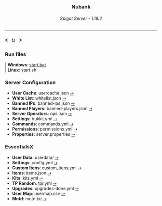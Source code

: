 <h3 align="center">Nubank</h3>
<h6 align="center">Spigot Server - 1.18.2</h6>

---

#### <a href="https://github.com/free-workspace/MinecraftServers">ᐸ</a>   <a href="https://github.com/free-workspace/MinecraftServers/tree/main/Nubank">⭮</a>   ᐳ

### Run files
| <b>Windows</b>: <a href="https://github.com/free-workspace/MinecraftServers/blob/main/Nubank/start.bat">start.bat</a><br>
| <b>Linux</b>: <a href="https://github.com/free-workspace/MinecraftServers/blob/main/Nubank/start.sh">start.sh</a>

### Server Configuration
- <b>User Cache</b>: usercache.json <a href="https://github.com/free-workspace/MinecraftServers/blob/main/Nubank/usercache.json">⇢</a>
- <b>White List</b>: whitelist.json <a href="https://github.com/free-workspace/MinecraftServers/blob/main/Nubank/whitelist.json">⇢</a>
- <b>Banned IPs</b>: banned-ips.json <a href="https://github.com/free-workspace/MinecraftServers/blob/main/Nubank/banned-ips.json">⇢</a>
- <b>Banned Players</b>: banned-players.json <a href="https://github.com/free-workspace/MinecraftServers/blob/main/Nubank/banned-players.json">⇢</a>
- <b>Server Operators</b>: ops.json <a href="https://github.com/free-workspace/MinecraftServers/blob/main/Nubank/ops.json">⇢</a>
- <b>Settings</b>: bukkit.yml <a href="https://github.com/free-workspace/MinecraftServers/blob/main/Nubank/bukkit.yml">⇢</a>
- <b>Commands</b>: commands.yml <a href="https://github.com/free-workspace/MinecraftServers/blob/main/Nubank/commands.yml">⇢</a>
- <b>Permissions</b>: permissions.yml <a href="https://github.com/free-workspace/MinecraftServers/blob/main/Nubank/permissions.yml">⇢</a>
- <b>Properties</b>: server.properties <a href="https://github.com/free-workspace/MinecraftServers/blob/main/Nubank/server.properties">⇢</a>

### EssentialsX
- <b>User Data</b>: userdata/ <a href="https://github.com/free-workspace/MinecraftServers/tree/main/Nubank/plugins/Essentials/userdata">⇢</a>
- <b>Settings</b>: config.yml <a href="https://github.com/free-workspace/MinecraftServers/blob/main/Nubank/plugins/Essentials/config.yml">⇢</a>
- <b>Custom Itens</b>: custom_itens.yml <a href="https://github.com/free-workspace/MinecraftServers/blob/main/Nubank/plugins/Essentials/custom_items.yml">⇢</a>
- <b>Items</b>: items.json <a href="https://github.com/free-workspace/MinecraftServers/blob/main/Nubank/plugins/Essentials/items.json">⇢</a>
- <b>Kits</b>: kits.yml <a href="https://github.com/free-workspace/MinecraftServers/blob/main/Nubank/plugins/Essentials/kits.yml">⇢</a>
- <b>TP Random</b>: tpr.yml <a href="https://github.com/free-workspace/MinecraftServers/blob/main/Nubank/plugins/Essentials/tpr.yml">⇢</a>
- <b>Upgrades</b>: upgrades-done.yml <a href="https://github.com/free-workspace/MinecraftServers/blob/main/Nubank/plugins/Essentials/upgrades-done.yml">⇢</a>
- <b>User Map</b>: usermap.csv <a href="https://github.com/free-workspace/MinecraftServers/blob/main/Nubank/plugins/Essentials/usermap.csv">⇢</a>
- <b>Motd</b>: motd.txt <a href="https://github.com/free-workspace/MinecraftServers/blob/main/Nubank/plugins/Essentials/motd.txt">⇢</a>

